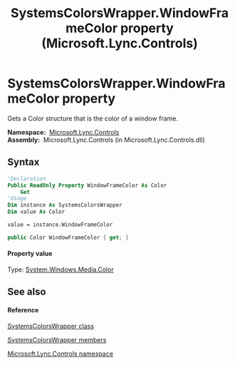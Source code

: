 ﻿---
title: SystemsColorsWrapper.WindowFrameColor property  (Microsoft.Lync.Controls)
TOCTitle: 'WindowFrameColor property '
ms:assetid: P:Microsoft.Lync.Controls.SystemsColorsWrapper.WindowFrameColor_DI_3_UC_OCS14MrefLyncWPF
ms:mtpsurl: https://msdn.microsoft.com/en-us/library/microsoft.lync.controls.systemscolorswrapper.windowframecolor_di_3_uc_ocs14mreflyncwpf(v=office.15)
ms:contentKeyID: 48602070
ms.date: 07/28/2014
mtps_version: v=office.15
f1_keywords:
- Microsoft.Lync.Controls.SystemsColorsWrapper.WindowFrameColor
dev_langs:
- CSharp
- JScript
- VB
- other
---

# SystemsColorsWrapper.WindowFrameColor property

Gets a Color structure that is the color of a window frame.

**Namespace:**  [Microsoft.Lync.Controls](microsoft-lync-controls-namespace_1.md)  
**Assembly:**  Microsoft.Lync.Controls (in Microsoft.Lync.Controls.dll)

## Syntax

``` vb
'Declaration
Public ReadOnly Property WindowFrameColor As Color
    Get
'Usage
Dim instance As SystemsColorsWrapper
Dim value As Color

value = instance.WindowFrameColor
```

``` csharp
public Color WindowFrameColor { get; }
```

#### Property value

Type: [System.Windows.Media.Color](http://msdn2.microsoft.com/en-us/library/ms653055)  

## See also

#### Reference

[SystemsColorsWrapper class](systemscolorswrapper-class-microsoft-lync-controls_1.md)

[SystemsColorsWrapper members](systemscolorswrapper-members-microsoft-lync-controls_1.md)

[Microsoft.Lync.Controls namespace](microsoft-lync-controls-namespace_1.md)

